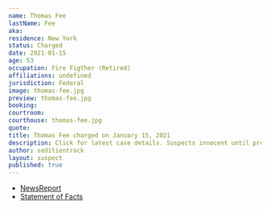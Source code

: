 ```yaml
---
name: Thomas Fee
lastName: Fee
aka: 
residence: New York
status: Charged
date: 2021-01-15
age: 53
occupation: Fire Figther (Retired)
affiliations: undefined
jurisdiction: Federal
image: thomas-fee.jpg
preview: thomas-fee.jpg
booking: 
courtroom: 
courthouse: thomas-fee.jpg
quote: 
title: Thomas Fee charged on January 15, 2021
description: Click for latest case details. Suspects innocent until proven guilty.
author: seditiontrack
layout: suspect
published: true
---
```

- [NewsReport](https://nypost.com/2021/01/23/retired-fdny-member-arrested-for-role-in-capitol-riot/)
- [Statement of Facts](https://extremism.gwu.edu/sites/g/files/zaxdzs2191/f/Thomas%20Fee%20Statement%20of%20Facts.pdf)
